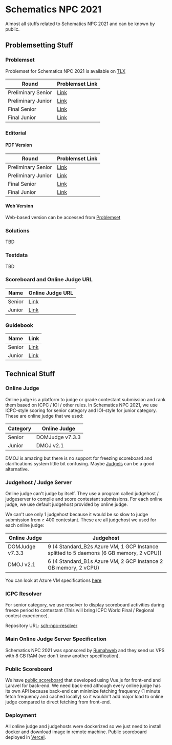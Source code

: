 # Schematics NPC 2021

Almost all stuffs related to Schematics NPC 2021 and can be known by public.

## Problemsetting Stuff

### Problemset

Problemset for Schematics NPC 2021 is available on [TLX](https://tlx.toki.id)

| Round              | Problemset Link                                                            |
| ------------------ | -------------------------------------------------------------------------- |
| Preliminary Senior | [Link](https://tlx.toki.id/problems/schematics-2021-npc-senior-penyisihan) |
| Preliminary Junior | [Link](https://tlx.toki.id/problems/schematics-2021-npc-junior-penyisihan) |
| Final Senior       | [Link](https://tlx.toki.id/problems/schematics-2021-npc-senior-final)      |
| Final Junior       | [Link](https://tlx.toki.id/problems/schematics-2021-npc-junior-final)      |

### Editorial

#### PDF Version

| Round              | Problemset Link                                                 |
| ------------------ | --------------------------------------------------------------- |
| Preliminary Senior | [Link](../Schematics-NPC-2021/editorial/preliminary-senior.pdf) |
| Preliminary Junior | [Link](../Schematics-NPC-2021/editorial/preliminary-junior.pdf) |
| Final Senior       | [Link](../Schematics-NPC-2021/editorial/final-senior.pdf)       |
| Final Junior       | [Link](../Schematics-NPC-2021/editorial/final-junior.pdf)       |

#### Web Version

Web-based version can be accessed from [Problemset](#problemset)

### Solutions

TBD

### Testdata

TBD

### Scoreboard and Online Judge URL

| Name   | Online Judge URL                          |
| ------ | ----------------------------------------- |
| Senior | [Link](https://senior.schematics-npc.com) |
| Junior | [Link](https://junior.schematics-npc.com) |

### Guidebook

| Name   | Link                                                    |
| ------ | ------------------------------------------------------- |
| Senior | [Link](./guidebook/schematics-npc-senior-guidebook.pdf) |
| Junior | [Link](./guidebook/schematics-npc-junior-guidebook.pdf) |

## Technical Stuff

### Online Judge

Online judge is a platform to judge or grade contestant submission and rank them based on ICPC / IOI / other rules. In Schematics NPC 2021, we use ICPC-style scoring for senior category and IOI-style for junior category. These are online judge that we used:

| Category | Online Judge    |
| -------- | --------------- |
| Senior   | DOMJudge v7.3.3 |
| Junior   | DMOJ v2.1       |

DMOJ is amazing but there is no support for freezing scoreboard and clarifications system little bit confusing. Maybe [Judgels](https://github.com/ia-toki/judgels) can be a good alternative.

### Judgehost / Judge Server

Online judge can't judge by itself. They use a program called judgehost / judgeserver to compile and score contestant submissions. For each online judge, we use default judgehost provided by online judge.

We can't use only 1 judgehost because it would be so slow to judge submission from ≥ 400 contestant. These are all judgehost we used for each online judge:

| Online Judge    | Judgehost                                                                               |
| --------------- | --------------------------------------------------------------------------------------- |
| DOMJudge v7.3.3 | 9 (4 Standard_B2s Azure VM, 1 GCP Instance splitted to 5 daemons (6 GB memory, 2 vCPU)) |
| DMOJ v2.1       | 6 (4 Standard_B1s Azure VM, 2 GCP Instance 2 GB memory, 2 vCPU)                         |

You can look at Azure VM specifications [here](https://docs.microsoft.com/en-us/azure/virtual-machines/sizes-b-series-burstable)

### ICPC Resolver

For senior category, we use resolver to display scoreboard activities during freeze period to contestant (This will bring ICPC World Final / Regional contest experience).

Repository URL: [sch-npc-resolver](https://github.com/zydhanlinnar11/sch-npc-resolver)

### Main Online Judge Server Specification

Schematics NPC 2021 was sponsored by [Rumahweb](https://www.rumahweb.com/) and they send us VPS with 8 GB RAM (we don't know another specification).

### Public Scoreboard

We have [public scoreboard](https://www.schematics-npc.com) that developed using Vue.js for front-end and Laravel for back-end. We need back-end although every online judge has its own API because back-end can minimize fetching frequency (1 minute fetch frequency and cached locally) so it wouldn't add major load to online judge compared to direct fetching from front-end.

### Deployment

All online judge and judgehosts were dockerized so we just need to install docker and download image in remote machine. Public scoreboard deployed in [Vercel](https://vercel.com).
